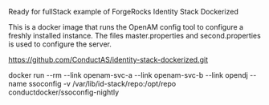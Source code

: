
Ready for fullStack example of ForgeRocks Identity Stack Dockerized

This is a docker image that runs the OpenAM config tool to configure a freshly installed 
instance. The files master.properties and second.properties is used to configure the server.

https://github.com/ConductAS/identity-stack-dockerized.git

docker run --rm --link openam-svc-a --link openam-svc-b --link opendj --name ssoconfig -v /var/lib/id-stack/repo:/opt/repo conductdocker/ssoconfig-nightly

